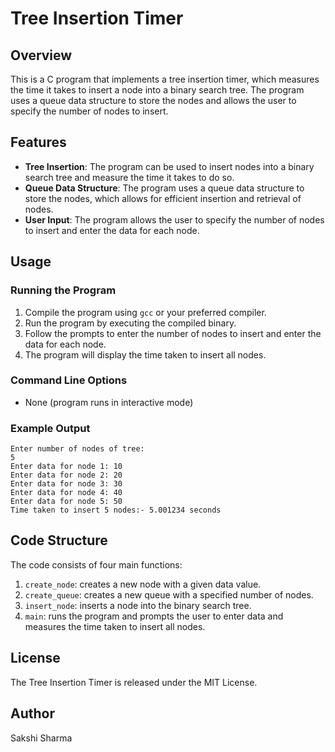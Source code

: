 
**Tree Insertion Timer**
=====================

**Overview**
------------

This is a C program that implements a tree insertion timer, which measures the time it takes to insert a node into a binary search tree. The program uses a queue data structure to store the nodes and allows the user to specify the number of nodes to insert.

**Features**
--------

* **Tree Insertion**: The program can be used to insert nodes into a binary search tree and measure the time it takes to do so.
* **Queue Data Structure**: The program uses a queue data structure to store the nodes, which allows for efficient insertion and retrieval of nodes.
* **User Input**: The program allows the user to specify the number of nodes to insert and enter the data for each node.

**Usage**
-----

### Running the Program

1. Compile the program using `gcc` or your preferred compiler.
2. Run the program by executing the compiled binary.
3. Follow the prompts to enter the number of nodes to insert and enter the data for each node.
4. The program will display the time taken to insert all nodes.

### Command Line Options

* None (program runs in interactive mode)

### Example Output
```
Enter number of nodes of tree:
5
Enter data for node 1: 10
Enter data for node 2: 20
Enter data for node 3: 30
Enter data for node 4: 40
Enter data for node 5: 50
Time taken to insert 5 nodes:- 5.001234 seconds
```

**Code Structure**
----------------

The code consists of four main functions:

1. `create_node`: creates a new node with a given data value.
2. `create_queue`: creates a new queue with a specified number of nodes.
3. `insert_node`: inserts a node into the binary search tree.
4. `main`: runs the program and prompts the user to enter data and measures the time taken to insert all nodes.

**License**
---------

The Tree Insertion Timer is released under the MIT License.

**Author**
-------

Sakshi Sharma
